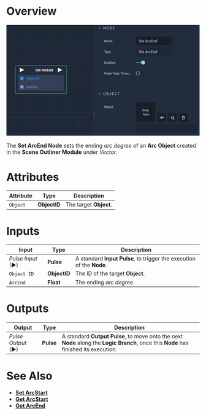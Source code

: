 # Overview

![The Set ArcEnd Node.](../../../.gitbook/assets/setarcend.png)

The **Set ArcEnd Node** sets the ending *arc degree* of an **Arc Object** created in the **Scene Outliner Module** under *Vector*.

# Attributes

|Attribute|Type|Description|
|---|---|---|
|`Object`|**ObjectID**|The target **Object**.|

# Inputs

|Input|Type|Description|
|---|---|---|
|*Pulse Input* (►)|**Pulse**|A standard **Input Pulse**, to trigger the execution of the **Node**.|
|`Object ID`|**ObjectID**|The ID of the target **Object**.|
|`ArcEnd`|**Float**|The ending *arc degree*.|

# Outputs

|Output|Type|Description|
|---|---|---|
|*Pulse Output* (►)|**Pulse**|A standard **Output Pulse**, to move onto the next **Node** along the **Logic Branch**, once this **Node** has finished its execution.|

# See Also

* [**Set ArcStart**](setarcstart.md)
* [**Get ArcStart**](getarcstart.md)
* [**Get ArcEnd**](getarcend.md)